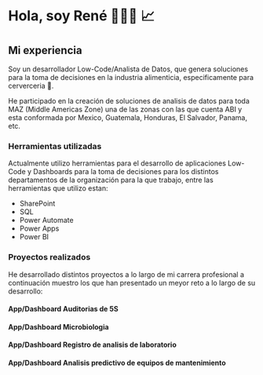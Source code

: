 # Hola, soy René 👨🏼‍💻 📈

## Mi experiencia

Soy un desarrollador Low-Code/Analista de Datos, que genera soluciones para la toma de decisiones en la industria alimenticia, especificamente para cerverceria 🍻.

He participado en la creación de soluciones de analisis de datos para toda MAZ (Middle Americas Zone) una de las zonas con las que cuenta ABI y esta conformada por Mexico, Guatemala, Honduras, El Salvador, Panama, etc.

### Herramientas utilizadas
Actualmente utilizo herramientas para el desarrollo de aplicaciones Low-Code y Dashboards para la toma de decisiones para los distintos departamentos de la organización para la que trabajo, entre las herramientas que utilizo estan:
* SharePoint
* SQL
* Power Automate
* Power Apps
* Power BI

### Proyectos realizados
He desarrollado distintos proyectos a lo largo de mi carrera profesional a continuación muestro los que han presentado un meyor reto a lo largo de su desarrollo:

#### App/Dashboard Auditorias de 5S

#### App/Dashboard Microbiologia

#### App/Dashboard Registro de analisis de laboratorio

#### App/Dashboard Analisis predictivo de equipos de mantenimiento


